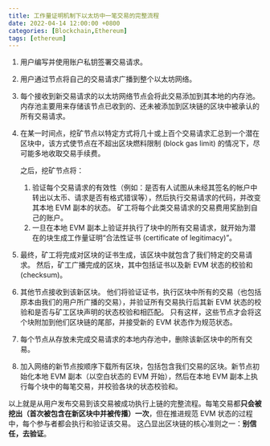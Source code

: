 ```yaml
---
title: 工作量证明机制下以太坊中一笔交易的完整流程
date: 2022-04-14 12:00:00 +0800
categories: [Blockchain,Ethereum]
tags: [ethereum]
---
```


1. 用户编写并使用账户私钥签署交易请求。

2. 用户通过节点将自己的交易请求广播到整个以太坊网络。

3. 每个接收到新交易请求的以太坊网络节点会将此交易添加到其本地的内存池。内存池主要用来存储该节点已收到的、还未被添加到区块链的区块中被承认的所有交易请求。

4. 在某一时间点，挖矿节点以特定方式将几十或上百个交易请求汇总到一个潜在区块中，该方式使节点在不超出区块燃料限制 (block gas limit) 的情况下，尽可能多地收取交易手续费。

   之后，挖矿节点将：

   1. 验证每个交易请求的有效性（例如：是否有人试图从未经其签名的帐户中转出以太币、请求是否有格式错误等），然后执行交易请求的代码，并改变其本地 EVM 副本的状态。 矿工将每个此类交易请求的交易费用奖励到自己的账户。
   2. 一旦在本地 EVM 副本上验证并执行了块中的所有交易请求，就开始为潜在的块生成工作量证明“合法性证书 (certificate of legitimacy)”。

5. 最终，矿工将完成对区块的证书生成，该区块中就包含了我们特定的交易请求。 然后，矿工广播完成的区块，其中包括证书以及新 EVM 状态的校验和 (checksum)。

6. 其他节点接收到该新区块。 他们将验证证书，执行区块中所有的交易（也包括原本由我们的用户所广播的交易），并验证所有交易执行后其新 EVM 状态的校验和是否与矿工区块声明的状态校验和相匹配。 只有这样，这些节点才会将这个块附加到他们区块链的尾部，并接受新的 EVM 状态作为规范状态。

7. 每个节点从存放未完成交易请求的本地内存池中，删除该新区块中的所有交易。

8. 加入网络的新节点按顺序下载所有区块，包括包含我们交易的区块。新节点初始化本地 EVM 副本（以空白状态的 EVM 开始），然后在本地 EVM 副本上执行每个块中的每笔交易，并校验各块的状态校验和。

以上就是从用户发布交易到该交易被成功执行上链的完整流程。每笔交易都**只会被挖出（首次被包含在新区块中并被传播）一次**，但在推进规范 EVM 状态的过程中，每个参与者都会执行和验证该交易。 这凸显出区块链的核心准则之一：**别信任，去验证**。
